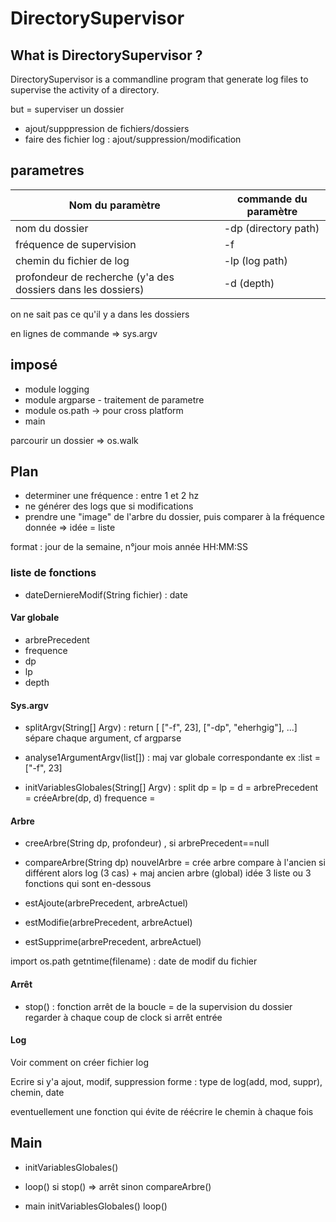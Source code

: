 # DirectorySupervisor

## What is DirectorySupervisor ?
DirectorySupervisor is a commandline program that generate log files to supervise the activity of a directory.

but = superviser un dossier

- ajout/supppression de fichiers/dossiers
- faire des fichier log : ajout/suppression/modification

## parametres

|Nom du paramètre|commande du paramètre|
|---|---|
|nom du dossier|-dp (directory path)|
|fréquence de supervision|-f|
|chemin du fichier de log|-lp (log path)|
|profondeur de recherche (y'a des dossiers dans les dossiers)|-d (depth)|

on ne sait pas ce qu'il y a dans les dossiers

en lignes de commande => sys.argv

## imposé

- module logging
- module argparse - traitement de parametre 
- module os.path -> pour cross platform
- main

parcourir un dossier => os.walk

## Plan

- determiner une fréquence : entre 1 et 2 hz 
- ne générer des logs que si modifications
- prendre une "image" de l'arbre du dossier, puis comparer à la fréquence donnée => idée = liste

format : jour de la semaine, n°jour mois année HH:MM:SS

### liste de fonctions

- dateDerniereModif(String fichier) : date

#### Var globale

- arbrePrecedent
- frequence
- dp
- lp 
- depth

#### Sys.argv

- splitArgv(String[] Argv) : return [ ["-f", 23], ["-dp", "eherhgig"], ...]
	sépare chaque argument, cf argparse

- analyse1ArgumentArgv(list[]) : maj var globale correspondante
	ex :list = ["-f", 23]

- initVariablesGlobales(String[] Argv) : 
	split
	dp = 
	lp =
	d =
	arbrePrecedent = créeArbre(dp, d)
	frequence = 
	
#### Arbre

- creeArbre(String dp, profondeur) , si arbrePrecedent==null

- compareArbre(String dp)
	nouvelArbre = crée arbre
	compare à l'ancien
	si différent alors log (3 cas) + maj ancien arbre (global)
		idée 3 liste ou 3 fonctions qui sont en-dessous

- estAjoute(arbrePrecedent, arbreActuel)
- estModifie(arbrePrecedent, arbreActuel)
- estSupprime(arbrePrecedent, arbreActuel)

import os.path
	getntime(filename) : date de modif du fichier

#### Arrêt

- stop() : fonction arrêt de la boucle = de la supervision du dossier
regarder à chaque coup de clock si arrêt entrée

#### Log

Voir comment on créer fichier log

Ecrire si y'a ajout, modif, suppression
	forme : type de log(add, mod, suppr), chemin, date

eventuellement une fonction qui évite de réécrire le chemin à chaque fois

## Main

- initVariablesGlobales()

- loop()
	si stop() => arrêt
	sinon
		compareArbre()



- main
	initVariablesGlobales()
	loop()
